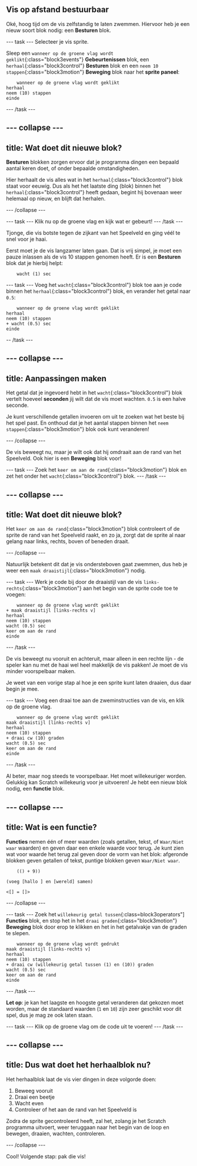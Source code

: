 ## Vis op afstand bestuurbaar

Oké, hoog tijd om de vis zelfstandig te laten zwemmen. Hiervoor heb je een nieuw soort blok nodig: een **Besturen** blok.

\--- task \--- Selecteer je vis sprite.

Sleep een `wanneer op de groene vlag wordt geklikt`{:class="block3events"} **Gebeurtenissen** blok, een `herhaal`{:class="block3control"} **Besturen** blok en een `neem 10 stappen`{:class="block3motion"} **Beweging** blok naar het **sprite paneel**:

```blocks3
    wanneer op de groene vlag wordt geklikt
herhaal
neem (10) stappen
einde
```

\--- /task \---

## \--- collapse \---

## title: Wat doet dit nieuwe blok?

**Besturen** blokken zorgen ervoor dat je programma dingen een bepaald aantal keren doet, of onder bepaalde omstandigheden.

Hier herhaalt de vis alles wat in het `herhaal`{:class="block3control"} blok staat voor eeuwig. Dus als het het laatste ding (blok) binnen het `herhaal`{:class="block3control"} heeft gedaan, begint hij bovenaan weer helemaal op nieuw, en blijft dat herhalen.

\--- /collapse \---

\--- task \--- Klik nu op de groene vlag en kijk wat er gebeurt! \--- /task \---

Tjonge, die vis botste tegen de zijkant van het Speelveld en ging véél te snel voor je haai.

Eerst moet je de vis langzamer laten gaan. Dat is vrij simpel, je moet een pauze inlassen als de vis 10 stappen genomen heeft. Er is een **Besturen** blok dat je hierbij helpt:

```blocks3
    wacht (1) sec
```

\--- task \--- Voeg het `wacht`{:class="block3control"} blok toe aan je code binnen het `herhaal`{:class="block3control"} blok, en verander het getal naar `0.5`:

```blocks3
    wanneer op de groene vlag wordt geklikt
herhaal
neem (10) stappen
+ wacht (0.5) sec
einde
```

-- /task \---

## \--- collapse \---

## title: Aanpassingen maken

Het getal dat je ingevoerd hebt in het `wacht`{:class="block3control"} blok vertelt hoeveel **seconden** jij wilt dat de vis moet wachten. `0.5` is een halve seconde.

Je kunt verschillende getallen invoeren om uit te zoeken wat het beste bij het spel past. En onthoud dat je het aantal stappen binnen het `neem stappen`{:class="block3motion"} blok ook kunt veranderen!

\--- /collapse \---

De vis beweegt nu, maar je wilt ook dat hij omdraait aan de rand van het Speelveld. Ook hier is een **Beweging** blok voor!

\--- task \--- Zoek het `keer om aan de rand`{:class="block3motion"} blok en zet het onder het `wacht`{:class="block3control"} blok. \--- /task \---

## \--- collapse \---

## title: Wat doet dit nieuwe blok?

Het `keer om aan de rand`{:class="block3motion"} blok controleert of de sprite de rand van het Speelveld raakt, en zo ja, zorgt dat de sprite al naar gelang naar links, rechts, boven of beneden draait.

\--- /collapse \---

Natuurlijk betekent dit dat je vis ondersteboven gaat zwemmen, dus heb je weer een `maak draaistijl`{:class="block3motion"} nodig.

\--- task \--- Werk je code bij door de draaistijl van de vis `links-rechts`{:class="block3motion"} aan het begin van de sprite code toe te voegen:

```blocks3
    wanneer op de groene vlag wordt geklikt
+ maak draaistijl [links-rechts v]
herhaal
neem (10) stappen
wacht (0.5) sec
keer om aan de rand
einde
```

\--- /task \---

De vis beweegt nu vooruit en achteruit, maar alleen in een rechte lijn - de speler kan nu met de haai wel heel makkelijk de vis pakken! Je moet de vis minder voorspelbaar maken.

Je weet van een vorige stap al hoe je een sprite kunt laten draaien, dus daar begin je mee.

\--- task \--- Voeg een draai toe aan de zweminstructies van de vis, en klik op de groene vlag.

```blocks3
    wanneer op de groene vlag wordt geklikt
maak draaistijl [links-rechts v]
herhaal
neem (10) stappen
+ draai cw (10) graden
wacht (0.5) sec
keer om aan de rand
einde
```

\--- /task \---

Al beter, maar nog steeds te voorspelbaar. Het moet willekeuriger worden. Gelukkig kan Scratch willekeurig voor je uitvoeren! Je hebt een nieuw blok nodig, een **functie** blok.

## \--- collapse \---

## title: Wat is een functie?

**Functies** nemen één of meer waarden (zoals getallen, tekst, of `Waar/Niet waar` waarden) en geven daar een enkele waarde voor terug. Je kunt zien wat voor waarde het terug zal geven door de vorm van het blok: afgeronde blokken geven getallen of tekst, puntige blokken geven `Waar/Niet waar`.

```blocks3
    (() + 9))

(voeg [hallo ] en [wereld] samen)

<[] = []>
```

\--- /collapse \---

\--- task \--- Zoek het `willekeurig getal tussen`{:class=block3operators"] **Functies** blok, en stop het in het `draai graden`{:class="block3motion"} **Beweging** blok door erop te klikken en het in het getalvakje van de graden te slepen.

```blocks3
    wanneer op de groene vlag wordt gedrukt
maak draaistijl [links-rechts v]
herhaal
neem (10) stappen
+ draai cw (willekeurig getal tussen (1) en (10)) graden
wacht (0.5) sec
keer om aan de rand
einde
```

\--- /task \---

**Let op**: je kan het laagste en hoogste getal veranderen dat gekozen moet worden, maar de standaard waarden (`1` en `10`) zijn zeer geschikt voor dit spel, dus je mag ze ook laten staan.

\--- task \--- Klik op de groene vlag om de code uit te voeren! \--- /task \---

## \--- collapse \---

## title: Dus wat doet het herhaalblok nu?

Het herhaalblok laat de vis vier dingen in deze volgorde doen:

1. Beweeg vooruit
2. Draai een beetje
3. Wacht even
4. Controleer of het aan de rand van het Speelveld is

Zodra de sprite gecontroleerd heeft, zal het, zolang je het Scratch programma uitvoert, weer teruggaan naar het begin van de loop en bewegen, draaien, wachten, controleren.

\--- /collapse \---

Cool! Volgende stap: pak die vis!
